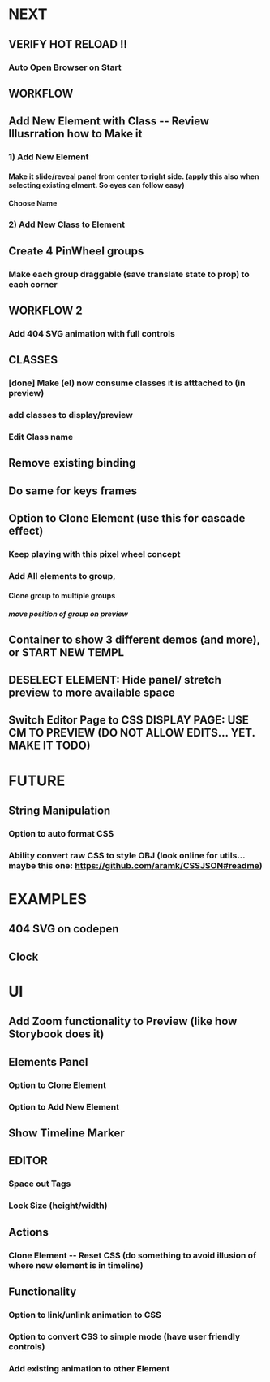# NEXT
## VERIFY HOT RELOAD !!
### Auto Open Browser on Start
## WORKFLOW
## Add New Element with Class -- Review Illusrration how to Make it
### 1) Add New Element
#### Make it slide/reveal panel from center to right side. (apply this also when selecting existing elment. So eyes can follow easy)
#### Choose Name
### 2) Add New Class to Element
## Create 4 PinWheel groups
### Make each group draggable (save translate state to prop) to each corner
## WORKFLOW 2
### Add 404 SVG animation with full controls

## CLASSES
### [done] Make (el) now consume classes it is atttached to (in preview)
### add classes to display/preview
### Edit Class name
## Remove existing binding
## Do same for keys frames

## Option to Clone Element (use this for cascade effect)
### Keep playing with this pixel wheel concept
### Add All elements to group,
#### Clone group to multiple groups
##### move position of group on preview

## Container to show 3 different demos (and more), or START NEW TEMPL
## DESELECT ELEMENT: Hide panel/ stretch preview to more available space
## Switch Editor Page to CSS DISPLAY PAGE: USE CM TO PREVIEW (DO NOT ALLOW EDITS... YET. MAKE IT TODO)

# FUTURE
## String Manipulation
### Option to auto format CSS
### Ability convert raw CSS to style OBJ (look online for utils... maybe this one: https://github.com/aramk/CSSJSON#readme)

# EXAMPLES
## 404 SVG on codepen
## Clock

# UI
## Add Zoom functionality to Preview (like how Storybook does it)
## Elements Panel
### Option to Clone Element
### Option to Add New Element
## Show Timeline Marker
## EDITOR
### Space out Tags
### Lock Size (height/width)


## Actions
### Clone Element -- Reset CSS (do something to avoid illusion of where new element is in timeline)

## Functionality
### Option to link/unlink animation to CSS
### Option to convert CSS to simple mode (have user friendly controls)
### Add existing animation to other Element
